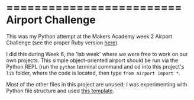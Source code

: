 =========================
 Airport Challenge
=========================

This was my Python attempt at the Makers Academy week 2 Airport Challenge (see the proper Ruby version [here](https://github.com/gwpmad/airport_challenge)).

I did this during Week 6, the 'lab week' where we were free to work on our own projects. This simple object-oriented airport should be run via the Python REPL (run the `python` terminal command and cd into this project's `lib` folder, where the code is located, then type `from airport import *`.

Most of the other files in this project are unused; I was experimenting with Python file structure and used [this template](https://github.com/seanfisk/python-project-template).
